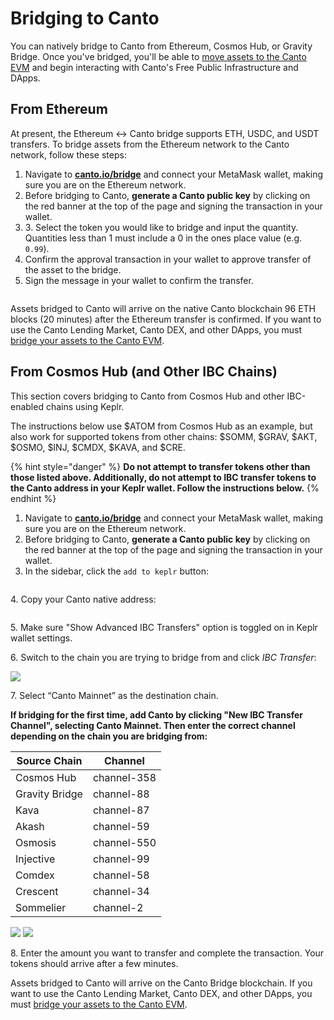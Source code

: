 # Bridging to Canto

You can natively bridge to Canto from Ethereum, Cosmos Hub, or Gravity Bridge. Once you've bridged, you'll be able to [move assets to the Canto EVM](bridge-vs-evm.md) and begin interacting with Canto's Free Public Infrastructure and DApps.

## From Ethereum

At present, the Ethereum <-> Canto bridge supports ETH, USDC, and USDT transfers. To bridge assets from the Ethereum network to the Canto network, follow these steps:

1. Navigate to [**canto.io/bridge**](https://canto.io/bridge) and connect your MetaMask wallet, making sure you are on the Ethereum network.
2. Before bridging to Canto, **generate a Canto public key** by clicking on the red banner at the top of the page and signing the transaction in your wallet.
3. 3\. Select the token you would like to bridge and input the quantity. Quantities less than 1 must include a 0 in the ones place value (e.g. `0.99`).
4. Confirm the approval transaction in your wallet to approve transfer of the asset to the bridge.
5. Sign the message in your wallet to confirm the transfer.

<figure><img src="../../.gitbook/assets/bridge-to-canto-eth-new.JPG" alt=""><figcaption></figcaption></figure>

Assets bridged to Canto will arrive on the native Canto blockchain 96 ETH blocks (20 minutes) after the Ethereum transfer is confirmed. If you want to use the Canto Lending Market, Canto DEX, and other DApps, you must [bridge your assets to the Canto EVM](bridge-vs-evm.md).

## From Cosmos Hub (and Other IBC Chains)

This section covers bridging to Canto from Cosmos Hub and other IBC-enabled chains using Keplr.

The instructions below use $ATOM from Cosmos Hub as an example, but also work for supported tokens from other chains: $SOMM, $GRAV, $AKT, $OSMO, $INJ, $CMDX, $KAVA, and $CRE.

{% hint style="danger" %}
**Do not attempt to transfer tokens other than those listed above. Additionally, do not attempt to IBC transfer tokens to the Canto address in your Keplr wallet. Follow the instructions below.**
{% endhint %}

1. Navigate to [**canto.io/bridge**](https://canto.io/bridge) and connect your MetaMask wallet, making sure you are on the Ethereum network.
2. Before bridging to Canto, **generate a Canto public key** by clicking on the red banner at the top of the page and signing the transaction in your wallet.
3. In the sidebar, click the `add to keplr` button:

<figure><img src="../../.gitbook/assets/add-to-keplr-new (1).png" alt=""><figcaption></figcaption></figure>

4\. Copy your Canto native address:

<figure><img src="../../.gitbook/assets/canto-native-address-new.png" alt=""><figcaption></figcaption></figure>

5\. Make sure "Show Advanced IBC Transfers" option is toggled on in Keplr wallet settings.

6\. Switch to the chain you are trying to bridge from and click _IBC Transfer_:

![](<../../.gitbook/assets/image (13).png>)

7\. Select “Canto Mainnet” as the destination chain.

**If bridging for the first time, add Canto by clicking "New IBC Transfer Channel", selecting Canto Mainnet. Then enter the correct channel depending on the chain you are bridging from:**

| Source Chain   | Channel     |
| -------------- | ----------- |
| Cosmos Hub     | channel-358 |
| Gravity Bridge | channel-88  |
| Kava           | channel-87  |
| Akash          | channel-59  |
| Osmosis        | channel-550 |
| Injective      | channel-99  |
| Comdex         | channel-58  |
| Crescent       | channel-34  |
| Sommelier      | channel-2   |

![](<../../.gitbook/assets/image (19).png>) ![](<../../.gitbook/assets/image (2).png>)

8\. Enter the amount you want to transfer and complete the transaction. Your tokens should arrive after a few minutes.

Assets bridged to Canto will arrive on the Canto Bridge blockchain. If you want to use the Canto Lending Market, Canto DEX, and other DApps, you must [bridge your assets to the Canto EVM](bridge-vs-evm.md).
